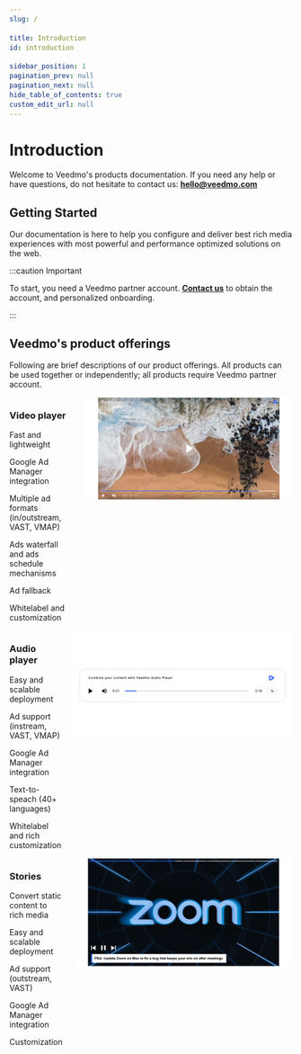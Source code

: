 ```yaml
---
slug: /

title: Introduction
id: introduction

sidebar_position: 1
pagination_prev: null
pagination_next: null
hide_table_of_contents: true
custom_edit_url: null
---
```


# Introduction

Welcome to Veedmo's products documentation. If you need any help or have questions, do not hesitate to contact us: **[hello@veedmo.com](mailto:hello@veedmo.com)**

## Getting Started

Our documentation is here to help you configure and deliver best rich media experiences with most powerful and performance optimized solutions on the web.

:::caution Important

To start, you need a Veedmo partner account. **[Contact us](https://veedmo.com)** to obtain the account, and personalized onboarding.

:::

## Veedmo's product offerings

Following are brief descriptions of our product offerings. All products can be used together or independently; all products require Veedmo partner account.

<div class="columns col-2">
  <div>
    <h3>Video player</h3>
    <p>Fast and lightweight</p>
    <p>Google Ad Manager integration</p>
    <p>Multiple ad formats (in/outstream, VAST, VMAP)</p>
    <p>Ads waterfall and ads schedule mechanisms</p>
    <p>Ad fallback</p>
    <p>Whitelabel and customization</p>
  </div>
  <div>
    <img src="/img/veedmo-video-player.jpg" />
  </div>
</div>

<div class="columns col-2">
  <div>
    <h3>Audio player</h3>
    <p>Easy and scalable deployment</p>
    <p>Ad support (instream, VAST, VMAP)</p>
    <p>Google Ad Manager integration</p>
    <p>Text-to-speach (40+ languages)</p>
    <p>Whitelabel and rich customization</p>
  </div>
  <div>
    <img src="/img/veedmo-audio-player.jpg" />
  </div>
</div>

<div class="columns col-2">
  <div>
    <h3>Stories</h3>
    <p>Convert static content to rich media</p>
    <p>Easy and scalable deployment</p>
    <p>Ad support (outstream, VAST)</p>
    <p>Google Ad Manager integration</p>
    <p>Customization</p>
  </div>
  <div>
    <img src="/img/veedmo-stories.jpg" />
  </div>
</div>
